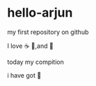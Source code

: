# hello-arjun
my first repository on github<p>
I love :coffee: :pizza:,and :dancer:<p>
today my compition
<p>i have got 🥇
